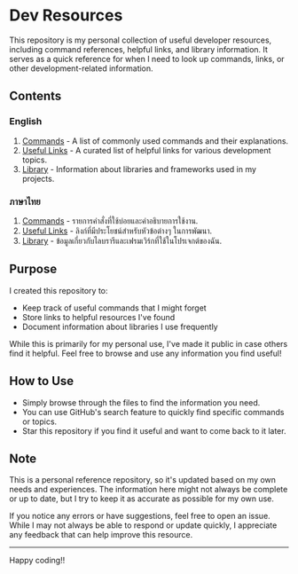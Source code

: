 # Dev Resources

This repository is my personal collection of useful developer resources, including command references, helpful links, and library information. It serves as a quick reference for when I need to look up commands, links, or other development-related information.

## Contents

### English
1. [Commands](./en/commands.md) - A list of commonly used commands and their explanations.
2. [Useful Links](./en/useful-links.md) - A curated list of helpful links for various development topics.
3. [Library](./en/library.md) - Information about libraries and frameworks used in my projects.

### ภาษาไทย
1. [Commands](./th/commands.md) - รายการคำสั่งที่ใช้บ่อยและคำอธิบายการใช้งาน.
2. [Useful Links](./th/useful-links.md) - ลิงก์ที่มีประโยชน์สำหรับหัวข้อต่างๆ ในการพัฒนา.
3. [Library](./th/library.md) - ข้อมูลเกี่ยวกับไลบรารีและเฟรมเวิร์กที่ใช้ในโปรเจกต์ของฉัน.

## Purpose

I created this repository to:
- Keep track of useful commands that I might forget
- Store links to helpful resources I've found
- Document information about libraries I use frequently

While this is primarily for my personal use, I've made it public in case others find it helpful. Feel free to browse and use any information you find useful!

## How to Use

- Simply browse through the files to find the information you need.
- You can use GitHub's search feature to quickly find specific commands or topics.
- Star this repository if you find it useful and want to come back to it later.

## Note

This is a personal reference repository, so it's updated based on my own needs and experiences. The information here might not always be complete or up to date, but I try to keep it as accurate as possible for my own use.

If you notice any errors or have suggestions, feel free to open an issue. While I may not always be able to respond or update quickly, I appreciate any feedback that can help improve this resource.

---

Happy coding!!
